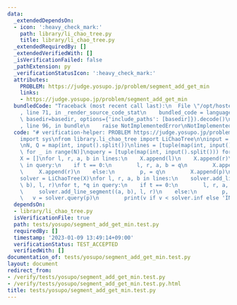 ```yaml
---
data:
  _extendedDependsOn:
  - icon: ':heavy_check_mark:'
    path: library/li_chao_tree.py
    title: library/li_chao_tree.py
  _extendedRequiredBy: []
  _extendedVerifiedWith: []
  _isVerificationFailed: false
  _pathExtension: py
  _verificationStatusIcon: ':heavy_check_mark:'
  attributes:
    PROBLEM: https://judge.yosupo.jp/problem/segment_add_get_min
    links:
    - https://judge.yosupo.jp/problem/segment_add_get_min
  bundledCode: "Traceback (most recent call last):\n  File \"/opt/hostedtoolcache/PyPy/3.7.13/x64/site-packages/onlinejudge_verify/documentation/build.py\"\
    , line 71, in _render_source_code_stat\n    bundled_code = language.bundle(stat.path,\
    \ basedir=basedir, options={'include_paths': [basedir]}).decode()\n  File \"/opt/hostedtoolcache/PyPy/3.7.13/x64/site-packages/onlinejudge_verify/languages/python.py\"\
    , line 96, in bundle\n    raise NotImplementedError\nNotImplementedError\n"
  code: "# verification-helper: PROBLEM https://judge.yosupo.jp/problem/segment_add_get_min\n\
    import sys\nfrom library.li_chao_tree import LiChaoTree\n\ninput = sys.stdin.readline\n\
    \nN, Q = map(int, input().split())\nlines = [tuple(map(int, input().split()))\
    \ for _ in range(N)]\nquery = [tuple(map(int, input().split())) for _ in range(Q)]\n\
    X = []\nfor l, r, a, b in lines:\n    X.append(l)\n    X.append(r)\nfor t, *q\
    \ in query:\n    if t == 0:\n        l, r, a, b = q\n        X.append(l)\n   \
    \     X.append(r)\n    else:\n        p, = q\n        X.append(p)\n\nX = sorted(set(X))\n\
    solver = LiChaoTree(X)\nfor l, r, a, b in lines:\n    solver.add_line_segment((a,\
    \ b), l, r)\nfor t, *q in query:\n    if t == 0:\n        l, r, a, b = q\n   \
    \     solver.add_line_segment((a, b), l, r)\n    else:\n        p, = q\n     \
    \   v = solver.query(p)\n        print(v if v < solver.inf else 'INFINITY')\n"
  dependsOn:
  - library/li_chao_tree.py
  isVerificationFile: true
  path: tests/yosupo/segment_add_get_min.test.py
  requiredBy: []
  timestamp: '2023-01-09 13:49:14+09:00'
  verificationStatus: TEST_ACCEPTED
  verifiedWith: []
documentation_of: tests/yosupo/segment_add_get_min.test.py
layout: document
redirect_from:
- /verify/tests/yosupo/segment_add_get_min.test.py
- /verify/tests/yosupo/segment_add_get_min.test.py.html
title: tests/yosupo/segment_add_get_min.test.py
---
```

